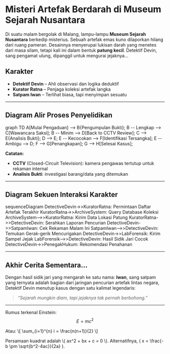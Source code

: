 # Misteri Artefak Berdarah di Museum Sejarah Nusantara

Di suatu malam bergolak di Malang, lampu-lampu **Museum Sejarah Nusantara** berkedip misterius. Sebuah artefak emas kuno dilaporkan hilang dari ruang pameran. Desainnya menyerupai lukisan darah yang menetes dari masa silam, tetapi kali ini dalam bentuk **patung kecil**. Detektif Devin, sang pengamat ulung, dipanggil untuk mengurai jejaknya…

## Karakter

- **Detektif Devin** – Ahli observasi dan logika deduktif  
- **Kurator Ratna** – Penjaga koleksi artefak langka  
- **Satpam Iwan** – Terlihat biasa, tapi menyimpan sesuatu  

---

## Diagram Alir Proses Penyelidikan

<div class="mermaid">
graph TD
    A[Mulai Pengaduan] --> B{Pengumpulan Bukti};
    B -- Lengkap --> C[Wawancara Saksi];
    B -- Minim --> D[Back to CCTV Review];
    C --> E{Analisis Bukti};
    D --> E;
    E -- Kecocokan --> F[Identifikasi Tersangka];
    E -- Ambigu --> D;
    F --> G[Penangkapan];
    G --> H[Selesai Kasus];
</div>

**Catatan:**

- **CCTV** (Closed-Circuit Television): kamera pengawas tertutup untuk rekaman internal  
- **Analisis Bukti**: investigasi barang/data yang ditemukan  

---

## Diagram Sekuen Interaksi Karakter

<div class="mermaid">
sequenceDiagram
    DetectiveDevin->>KuratorRatna: Permintaan Daftar Artefak Terakhir
    KuratorRatna->>ArchiveSystem: Query Database Koleksi
    ArchiveSystem-->>KuratorRatna: Kirim Data Lokasi Patung
    KuratorRatna->>DetectiveDevin: Serahkan Laporan Pencurian
    DetectiveDevin->>SatpamIwan: Cek Rekaman Malam Ini
    SatpamIwan-->>DetectiveDevin: Temukan Gerak-gerik Mencurigakan
    DetectiveDevin->>LabForensik: Kirim Sampel Jejak
    LabForensik-->>DetectiveDevin: Hasil Sidik Jari Cocok
    DetectiveDevin->>PenegakHukum: Rekomendasi Penahanan
</div>

---

## Akhir Cerita Sementara...

Dengan hasil sidik jari yang mengarah ke satu nama: **Iwan**, sang satpam yang ternyata adalah bagian dari jaringan pencurian artefak lintas negara, Detektif Devin menutup kasus dengan satu kalimat legendaris:

> _“Sejarah mungkin diam, tapi jejaknya tak pernah berbohong.”_

---


Rumus terkenal Einstein:
$$E = mc^2$$

Atau:
\\[ \sum_{i=1}^{n} i = \frac{n(n+1)}{2} \\]


Persamaan kuadrat adalah \\( ax^2 + bx + c = 0 \\). Alternatifnya, \( x = \frac{-b \pm \sqrt{b^2-4ac}}{2a} \).